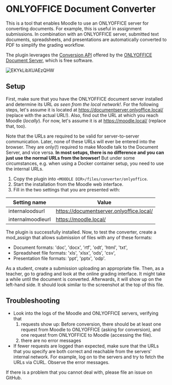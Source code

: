 # ONLYOFFICE Document Converter #

This is a tool that enables Moodle to use an ONLYOFFICE server for converting documents. For example, this is useful in assignment submissions. In combination with an ONLYOFFICE server, submitted text documents, spreadsheets, and presentations are automatically converted to PDF to simplify the grading workflow.

The plugin leverages the [Conversion API](https://api.onlyoffice.com/editors/conversionapi) offered by the [ONLYOFFICE Document Server](https://github.com/ONLYOFFICE/DocumentServer), which is free software. 

![EKYkLibXUAEzQHW](https://user-images.githubusercontent.com/432117/71324920-6c38e480-24e5-11ea-860d-822149e88cd0.png)

## Setup

First, make sure that you have the ONLYOFFICE document server installed and determine its URL *as seen from the local network!*.
For the following steps, let's assume it is located at https://documentserver.onlyoffice.local/ (replace with the actual URL!).
Also, find out the URL at which you reach Moodle (*locally*). For now, let's assume it is at https://moodle.local/ (replace that, too).

Note that the URLs are required to be valid for server-to-server communication. Later, none of these URLs will ever be entered into the browser. They are only(!) required to make Moodle talk to the Document Server, and vice versa. **In most setups, there is no difference and you can just use the normal URLs from the browser!** But under some circumstances, e.g. when using a Docker container setup, you need to use the internal URLs.   

1.  Copy the plugin into `<MOODLE DIR>/files/converter/onlyoffice`.
2.  Start the installation from the Moodle web interface.
3.  Fill in the two settings that you are presented with:

| Setting name          | Value          |
|-----------------------|----------------|
| internaloodsurl | https://documentserver.onlyoffice.local/ |
| internalmoodleurl | https://moodle.local/ | 

The plugin is successfully installed. Now, to test the converter, create a mod_assign that allows submission of files with any of these formats:
* Document formats:
              'doc', 'docx', 'rtf', 'odt', 'html', 'txt',
* Spreadsheet file formats:
              'xls', 'xlsx', 'ods', 'csv',
* Presentation file formats:
              'ppt', 'pptx', 'odp'.

As a student, create a submission uploading an appropriate file.
Then, as a teacher, go to grading and look at the online grading interface.
It might take a while until the document is converted.
Afterwards, it will show up on the left-hand side.
It should look similar to the screenshot at the top of this file.
    
## Troubleshooting

* Look into the logs of the Moodle and ONLYOFFICE servers, verifying that 
   1. requests show up: Before conversion, there should be at least one request from Moodle to ONLYOFFICE (asking for conversion), and one request from ONLYOFFICE to Moodle (accessing the file).
   2. there are no error messages
* If fewer requests are logged than expected, make sure that the URLs that you specify are both correct and reachable from the servers' internal network. For example, log on to the servers and try to fetch the URLs via CURL. Observe the error messages.

If there is a problem that you cannot deal with, please file an issue on GitHub.

